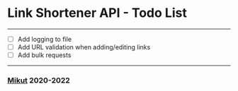 # Link Shortener API - Todo List

---

- [ ] Add logging to file
- [ ] Add URL validation when adding/editing links
- [ ] Add bulk requests

---

### [Mikut](https://mikut.dev) 2020-2022